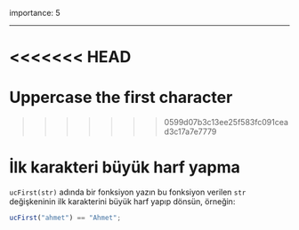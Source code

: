 importance: 5

---

<<<<<<< HEAD
=======
# Uppercase the first character
>>>>>>> 0599d07b3c13ee25f583fc091cead3c17a7e7779

# İlk karakteri büyük harf yapma

`ucFirst(str)` adında bir fonksiyon yazın bu fonksiyon verilen `str` değişkeninin ilk karakterini büyük harf yapıp dönsün, örneğin:

```js
ucFirst("ahmet") == "Ahmet";
```
